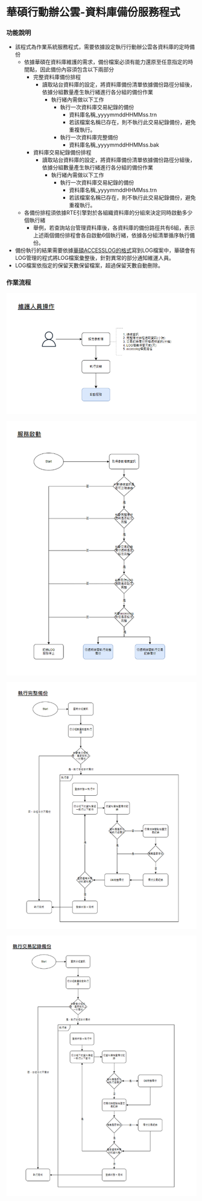 # 華碩行動辦公雲-資料庫備份服務程式

### <div id="require">功能說明</div>
* 該程式為作業系統服務程式，需要依據設定執行行動辦公雲各資料庫的定時備份
    * 依據華碩在資料庫維護的需求，備份檔案必須有能力還原至任意指定的時間點，因此備份內容須包含以下兩部分
        * 完整資料庫備份排程
            * 讀取站台資料庫的設定，將資料庫備份清單依據備份路徑分組後，依據分組數量產生執行緒進行各分組的備份作業
                * 執行緒內需做以下工作
                    * 執行一次資料庫交易紀錄的備份
                        * 資料庫名稱_yyyymmddHHMMss.trn
                        * 若該檔案名稱已存在，則不執行此交易紀錄備份，避免重複執行。
                    * 執行一次資料庫完整備份
                        * 資料庫名稱_yyyymmddHHMMss.bak
        * 資料庫交易紀錄備份排程
            * 讀取站台資料庫的設定，將資料庫備份清單依據備份路徑分組後，依據分組數量產生執行緒進行各分組的備份作業
                * 執行緒內需做以下工作
                    * 執行一次資料庫交易紀錄的備份
                        * 資料庫名稱_yyyymmddHHMMss.trn
                        * 若該檔案名稱已存在，則不執行此交易紀錄備份，避免重複執行。
    * 各備份排程須依據RTE引擎對於各組織資料庫的分組來決定同時啟動多少個執行緒
        * 舉例，若查詢站台管理資料庫後，各資料庫的備份路徑共有6組，表示上述兩個備份排程會各自啟動6個執行緒，依據各分組清單循序執行備份。
* 備份執行的結果需要依據[華碩ACCESSLOG的格式](../../../../asus/RTE/README?id=accesslog)寫到LOG檔案中，華碩會有LOG管理的程式將LOG檔案彙整後，針對異常的部分通知維運人員。
* LOG檔案依指定的保留天數保留檔案，超過保留天數自動刪除。
### <div id="flow">作業流程</div>

![DBBackup_before]

![DBBackup_ServiceStart]

![DBBackup_Database]

![DBBackup_DatabaseLog]

[資料庫備份服務-啟動服務]:attachment/資料庫備份服務-啟動服務.png "資料庫備份服務-啟動服務"
[資料庫備份服務-完整備份排程]:attachment/資料庫備份服務-完整備份排程.png "資料庫備份服務-完整備份排程"
[資料庫備份服務-交易紀錄檔備份排程]:attachment/資料庫備份服務-交易紀錄檔備份排程.png "資料庫備份服務-交易紀錄檔備份排程"
[DBBackup_before]:attachment/DBBackup_before.png "資料庫備份服務-維護人員設定"
[DBBackup_ServiceStart]:attachment/DBBackup_ServiceStart.png "資料庫備份服務-服務啟動"
[DBBackup_Database]:attachment/DBBackup_Database.png "資料庫備份服務-完整備份排程"
[DBBackup_DatabaseLog]:attachment/DBBackup_DatabaseLog.png "資料庫備份服務-交易紀錄檔備份排程"